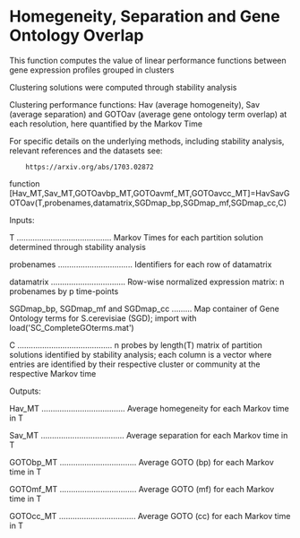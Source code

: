 
Homegeneity, Separation and Gene Ontology Overlap
=================================================

This function computes the value of linear performance functions between gene expression profiles grouped in clusters

Clustering solutions were computed through stability analysis

Clustering performance functions: Hav (average homogeneity), Sav (average separation) and 
GOTOav (average gene ontology term overlap) at each resolution, here quantified by the Markov Time

For specific details on the underlying methods, including stability analysis, relevant references and the datasets see:
 
        https://arxiv.org/abs/1703.02872 

function [Hav_MT,Sav_MT,GOTOavbp_MT,GOTOavmf_MT,GOTOavcc_MT]=HavSavGOTOav(T,probenames,datamatrix,SGDmap_bp,SGDmap_mf,SGDmap_cc,C)

Inputs:

T .......................................... Markov Times for each partition solution determined through stability analysis

probenames ................................. Identifiers for each row of datamatrix

datamatrix ................................. Row-wise normalized expression matrix: n probenames by p time-points

SGDmap_bp, SGDmap_mf and SGDmap_cc ......... Map container of Gene Ontology terms for S.cerevisiae (SGD); import with load('SC_CompleteGOterms.mat')

C .......................................... n probes by length(T) matrix of partition solutions identified by stability analysis; each column is a vector where entries are identified by their respective cluster or community at the respective Markov time

Outputs:

Hav_MT ..................................... Average homegeneity for each Markov time in T

Sav_MT ..................................... Average separation for each Markov time in T

GOTObp_MT .................................. Average GOTO (bp) for each Markov time in T

GOTOmf_MT .................................. Average GOTO (mf) for each Markov time in T

GOTOcc_MT .................................. Average GOTO (cc) for each Markov time in T
